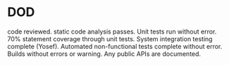 # DOD

code reviewed.
static code analysis passes.
Unit tests run without error.
70% statement coverage through unit tests.
System integration testing complete (Yosef).
Automated non-functional tests complete without error.
Builds without errors or warning.
Any public APIs are documented.
